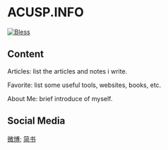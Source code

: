 # ACUSP.INFO

[![Bless](https://cdn.rawgit.com/LunaGao/BlessYourCodeTag/master/tags/alpaca.svg)](http://lunagao.github.io/BlessYourCodeTag/)

## Content

Articles: list the articles and notes i write.

Favorite: list some useful tools, websites, books, etc.

About Me: brief introduce of myself.

## Social Media

[微博](http://weibo.com/xsp610); [简书](http://www.jianshu.com/users/58b3a9bda2c9/latest_articles)

